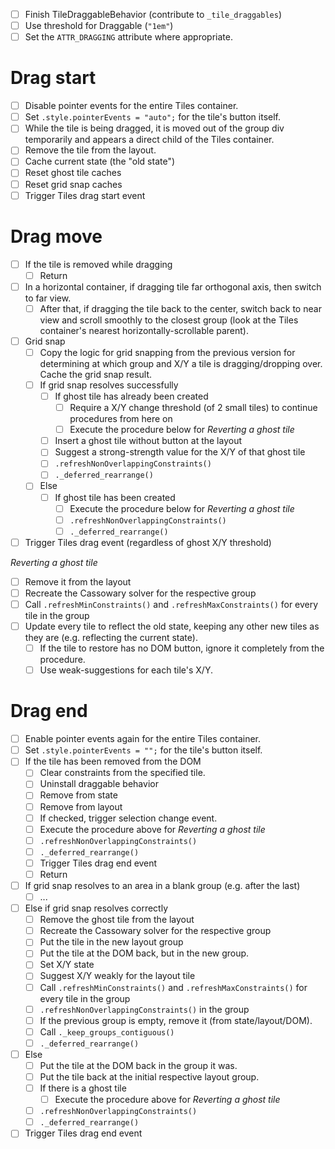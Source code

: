 - [ ] Finish TileDraggableBehavior (contribute to `_tile_draggables`)
- [ ] Use threshold for Draggable (`"1em"`)
- [ ] Set the `ATTR_DRAGGING` attribute where appropriate.

# Drag start

- [ ] Disable pointer events for the entire Tiles container.
- [ ] Set `.style.pointerEvents = "auto";` for the tile's button itself.
- [ ] While the tile is being dragged, it is moved out of the group div temporarily and appears a direct child of the Tiles container.
- [ ] Remove the tile from the layout.
- [ ] Cache current state (the "old state")
- [ ] Reset ghost tile caches
- [ ] Reset grid snap caches
- [ ] Trigger Tiles drag start event

# Drag move

- [ ] If the tile is removed while dragging
  - [ ] Return
- [ ] In a horizontal container, if dragging tile far orthogonal axis, then switch to far view.
  - [ ] After that, if dragging the tile back to the center, switch back to near view and scroll smoothly to the closest group (look at the Tiles container's nearest horizontally-scrollable parent).
- [ ] Grid snap
  - [ ] Copy the logic for grid snapping from the previous version for determining at which group and X/Y a tile is dragging/dropping over. Cache the grid snap result.
  - [ ] If grid snap resolves successfully
    - [ ] If ghost tile has already been created
      - [ ] Require a X/Y change threshold (of 2 small tiles) to continue procedures from here on
      - [ ] Execute the procedure below for *Reverting a ghost tile*
    - [ ] Insert a ghost tile without button at the layout
    - [ ] Suggest a strong-strength value for the X/Y of that ghost tile
    - [ ] `.refreshNonOverlappingConstraints()`
    - [ ] `._deferred_rearrange()`
  - [ ] Else
    - [ ] If ghost tile has been created
      - [ ] Execute the procedure below for *Reverting a ghost tile*
      - [ ] `.refreshNonOverlappingConstraints()`
      - [ ] `._deferred_rearrange()`
- [ ] Trigger Tiles drag event (regardless of ghost X/Y threshold)

*Reverting a ghost tile*

- [ ] Remove it from the layout
- [ ] Recreate the Cassowary solver for the respective group
- [ ] Call `.refreshMinConstraints()` and `.refreshMaxConstraints()` for every tile in the group
- [ ] Update every tile to reflect the old state, keeping any other new tiles as they are (e.g. reflecting the current state).
  - [ ] If the tile to restore has no DOM button, ignore it completely from the procedure.
  - [ ] Use weak-suggestions for each tile's X/Y.

# Drag end

- [ ] Enable pointer events again for the entire Tiles container.
- [ ] Set `.style.pointerEvents = "";` for the tile's button itself.
- [ ] If the tile has been removed from the DOM
  - [ ] Clear constraints from the specified tile.
  - [ ] Uninstall draggable behavior
  - [ ] Remove from state
  - [ ] Remove from layout
  - [ ] If checked, trigger selection change event.
  - [ ] Execute the procedure above for *Reverting a ghost tile*
  - [ ] `.refreshNonOverlappingConstraints()`
  - [ ] `._deferred_rearrange()`
  - [ ] Trigger Tiles drag end event
  - [ ] Return
- [ ] If grid snap resolves to an area in a blank group (e.g. after the last)
  - [ ] ...
- [ ] Else if grid snap resolves correctly
  - [ ] Remove the ghost tile from the layout
  - [ ] Recreate the Cassowary solver for the respective group
  - [ ] Put the tile in the new layout group
  - [ ] Put the tile at the DOM back, but in the new group.
  - [ ] Set X/Y state
  - [ ] Suggest X/Y weakly for the layout tile
  - [ ] Call `.refreshMinConstraints()` and `.refreshMaxConstraints()` for every tile in the group
  - [ ] `.refreshNonOverlappingConstraints()` in the group
  - [ ] If the previous group is empty, remove it (from state/layout/DOM).
  - [ ] Call `._keep_groups_contiguous()`
  - [ ] `._deferred_rearrange()`
- [ ] Else
  - [ ] Put the tile at the DOM back in the group it was.
  - [ ] Put the tile back at the initial respective layout group.
  - [ ] If there is a ghost tile
    - [ ] Execute the procedure above for *Reverting a ghost tile*
  - [ ] `.refreshNonOverlappingConstraints()`
  - [ ] `._deferred_rearrange()`
- [ ] Trigger Tiles drag end event